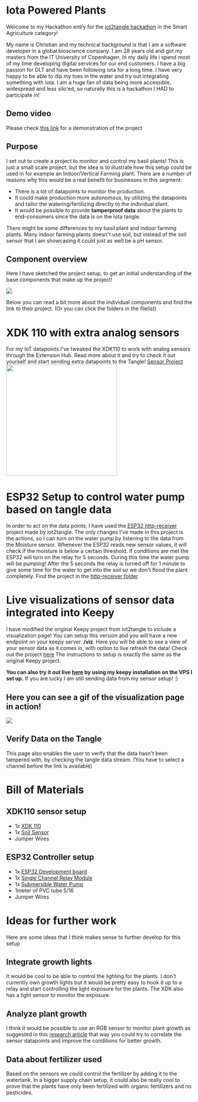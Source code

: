 # Iota Powered Plants
Welcome to my Hackathon entry for the [iot2tangle hackathon](https://hackathon.iot2tangle.io/) in the Smart Agriculture category!

My name is Christian and my technical background is that I am a software developer in a global bioscience company. I am 28 years old and got my masters from the IT University of Copenhagen. In my daily life i spend most of my time developing digital services for our end customers. I have a big passion for DLT and have been following iota for a long time. I have very happy to be able to dip my toes in the water and try out integrating something with iota. I am a huge fan of data being more accessible, widespread and less silo'ed, so naturally this is a hackathon I HAD to participate in!  
## Demo video
Please check [this link](https://i.imgur.com/Fvk012V.mp4) for a demonstration of the project

## Purpose
I set out to create a project to monitor and control my basil plants! This is just a small scale project, but the idea is to illustrate how this setup could be used in for example an Indoor/Vertical Farming plant. There are a number of reasons why this would be a real benefit for businesses in this segment:
* There is a lot of datapoints to monitor the production.
* It could make production more autonomous, by utilizing the datapoints and tailor the watering/fertilizing directly to the individual plant.
* It would be possible to provide **tamperproof data** about the plants to end-consumers since the data is on the Iota tangle.

There might be some differences to my basil plant and indoor farming plants. Many indoor farming plants doesn't use soil, but instead of the soil sensor that I am showcasing it could just as well be a pH sensor.

## Component overview
Here I have sketched the project setup, to get an initial understanding of the base components that make up the project!

![](https://i.imgur.com/FTKDHhv.png)

Below you can read a bit more about the individual components and find the link to their project. (Or you can click the folders in the filelist)

# XDK 110 with extra analog sensors
For my IoT datapoints I've tweaked the XDK110 to work with analog sensors through the Extension Hub. Read more about it and try to check it out yourself and start sending extra datapoints to the Tangle! [Sensor Project](https://github.com/Crelde/iotapoweredplants/tree/main/XDK110_IotaPlantSensor)
</br>
<img src="https://i.imgur.com/zAiXOzh.jpg" width="300">
</br>

# ESP32 Setup to control water pump based on tangle data
In order to act on the data points, I have used the [ESP32 http-receiver](https://github.com/iot2tangle/ESP32/tree/main/http-receiver) project made by iot2tangle. The only changes I've made in this project is the actions, so I can turn on the water pump by listening to the data from the Moisture sensor.
Whenever the ESP32 reads new sensor values, it will check if the moisture is below a certain threshold. If conditions are met the ESP32 will turn on the relay for 5 seconds. During this time the water pump will be pumping! After the 5 seconds the relay is turned off for 1 minute to give some time for the water to get into the soil so we don't flood the plant completely.
Find the project in the [http-receiver folder](https://github.com/Crelde/iotapoweredplants/tree/main/ESP32_http-receiver)

# Live visualizations of sensor data integrated into Keepy
I have modified the original Keepy project from iot2tangle to include a visualization page! You can setup this version and you will have a new endpoint on your keepy server. **/viz**. Here you will be able to see a view of your sensor data as it comes in, with option to live refresh the data! Check out the project [here](https://github.com/Crelde/iotapoweredplants/tree/main/KeepyWithVizualization) The instructions to setup is exactly the same as the original Keepy project.

**You can also try it out live [here](http://94.16.114.51:3002/viz) by using my keepy installation on the VPS I set up.**
If you are lucky I am still sending data from my sensor setup! :) 

## Here you can see a gif of the visualization page in action!
![](https://i.imgur.com/oDCF556.gif)

## Verify Data on the Tangle
This page also enables the user to verify that the data hasn't been tampered with, by checking the tangle data stream. (You have to select a channel before the link is available)

# Bill of Materials
## XDK110 sensor setup
* 1x [XDK 110](https://developer.bosch.com/web/xdk/buy)
* 1x [Soil Sensor](https://www.banggood.com/20Pcs-Soil-Hygrometer-Humidity-Detection-Module-Moisture-Sensor-p-1023059.html)
* Jumper Wires
## ESP32 Controller setup
* 1x [ESP32 Development board](https://minielektro.dk/esp32-udviklingskort-med-wifi-bluetooth.html)
* 1x [Single Channel Relay Module](https://www.banggood.com/1-Channel-5V-Relay-Control-Module-Low-Level-Trigger-Optocoupler-Isolation-p-1556669.html)
* 1x [Submersible Water Pump](https://www.amazon.com/Priming-Water-Cooled-Cooling-Circulation-Interface/dp/B07FMR73ZF)
* 1meter of PVC tube 5/16
* Jumper Wires

# Ideas for further work
Here are some ideas that I think makes sense to further develop for this setup
## Integrate growth lights
It would be cool to be able to control the lighting for the plants. I don't currently own growth lights but it would be pretty easy to hook it up to a relay and start controlling the light exposure for the plants. The XDK also has a light sensor to monitor the exposure.
## Analyze plant growth
I think it would be possible to use an RGB sensor to monitor plant growth as suggested in this [research article](https://www.researchgate.net/publication/224245297_Low_cost_colour_sensors_for_monitoring_plant_growth_in_a_laboratory) that way you could try to correlate the sensor datapoints and improve the conditions for better growth. 
## Data about fertilizer used
Based on the sensors we could control the fertilizer by adding it to the watertank. In a bigger supply chain setup, it could also be really cool to prove that the plants have only been fertilized with organic fertilizers and no pesticides. 
